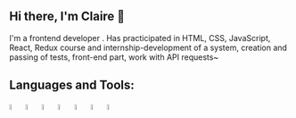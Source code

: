 ## Hi there, I'm Claire 👋
I'm a frontend developer . Has practicipated in HTML, CSS, JavaScript, React, Redux course and internship-development of a system, creation and passing of tests, front-end part, work with API requests~ 


## Languages and Tools:

<img src="https://github.com/user-attachments/assets/d2e658bf-4480-4eb5-807f-6d2dbdbb0423" width=5% height=5%>  <img src="https://github.com/user-attachments/assets/8b643d51-e23f-408d-9935-82c51d238a60" width=5% height=5%>  <img src="https://github.com/user-attachments/assets/f95ab94d-b101-4ab0-a839-357d3b637aee" width=5% height=5%>   <img src="https://github.com/user-attachments/assets/248639ef-55fe-46e9-a164-42a57bef91a7" width=5% height=5%>   <img src="https://github.com/user-attachments/assets/e132d267-ee53-4516-8ec3-908f53a17fb6" width=5% height=5%>  <img src="https://github.com/user-attachments/assets/fc785243-9b08-4413-8223-5699f2c3a490" width=5% height=5%>  <img src="https://github.com/user-attachments/assets/2c980d50-a310-4b30-8796-0d11bbe67186" width=5% height=5%>
